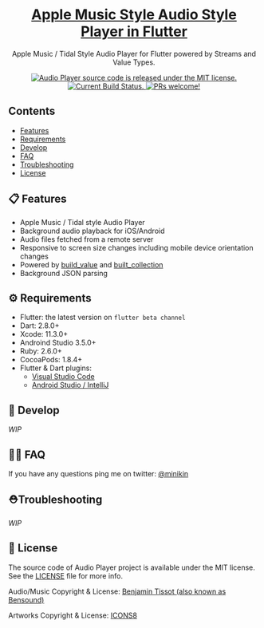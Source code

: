 <h1 align="center">
  <a href="https://github.com/minikin/audio_player_flutter">
  Apple Music Style Audio Style Player in Flutter
  </a>
</h1>

<p align="center">
  Apple Music / Tidal Style Audio Player for Flutter powered by Streams and Value Types.
</p>

<p align="center">
  <a href="https://github.com/minikin/audio_player_flutter/blob/develop/LICENSE">
    <img src="https://img.shields.io/badge/Source%20Code%20License-MIT-orange.svg" alt="Audio Player source code is released under the MIT license." />
  </a>
  <a href="https://app.bitrise.io/app/354f49154884b44e#/builds">
    <img src="https://app.bitrise.io/app/354f49154884b44e/status.svg?token=fDYsKP7LEgITvjVUVbOS9Q" alt="Current Build Status." />
  </a>
  <a href="https://github.com/minikin/audio_player_flutter/blob/develop/CONTRIBUTING.md">
    <img src="https://img.shields.io/badge/PRs-welcome-brightgreen.svg" alt="PRs welcome!" />
  </a>
</p>

## Contents

- [Features](#-features)
- [Requirements](#-requirements)
- [Develop](#-develop)
- [FAQ](#-faq)
- [Troubleshooting](#-troubleshooting)
- [License](#-license)

## 📋 Features

- Apple Music / Tidal style Audio Player
- Background audio playback for iOS/Android
- Audio files fetched from a remote server
- Responsive to screen size changes including mobile device orientation changes
- Powered by [build_value](https://pub.dev/packages/built_value) and [built_collection](https://pub.dev/packages/built_collection)
- Background JSON parsing

## ⚙️ Requirements

- Flutter: the latest version on `flutter beta channel`
- Dart: 2.8.0+
- Xcode: 11.3.0+
- Androind Studio 3.5.0+
- Ruby: 2.6.0+
- CocoaPods: 1.8.4+
- Flutter & Dart plugins:
  - [Visual Studio Code](https://flutter.dev/docs/get-started/editor?tab=androidstudio)
  - [Android Studio / IntelliJ](https://flutter.dev/docs/get-started/editor?tab=vscode)

## 🎉 Develop

_WIP_

## 🤷‍♀️ FAQ

If you have any questions ping me on twitter: [@minikin](https://twitter.com/minikin)

## ⛑Troubleshooting

_WIP_

## 📄 License

The source code of Audio Player project is available under the MIT license.
See the [LICENSE](https://github.com/minikin/flutter-web-demo/blob/master/LICENSE) file for more info.

Audio/Music Copyright & License: [Benjamin Tissot (also known as Bensound)](https://www.bensound.com/royalty-free-music/track/erf)

Artworks Copyright & License: [ICONS8](https://icons8.com/)
